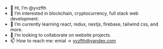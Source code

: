 - 👋 Hi, I’m @yvzfth
- 👀 I’m interested in blockchain, cryptocurrency, full stack web development.
- 🌱 I’m currently learning react, redux, nextjs, firebase, tailwind css, and more.
- 💞️ I’m looking to collaborate on website projects.
- 📫 How to reach me: emial -> yvzfth@yandex.com

<!---
yvzfth/yvzfth is a ✨ special ✨ repository because its `README.md` (this file) appears on your GitHub profile.
You can click the Preview link to take a look at your changes.
--->
